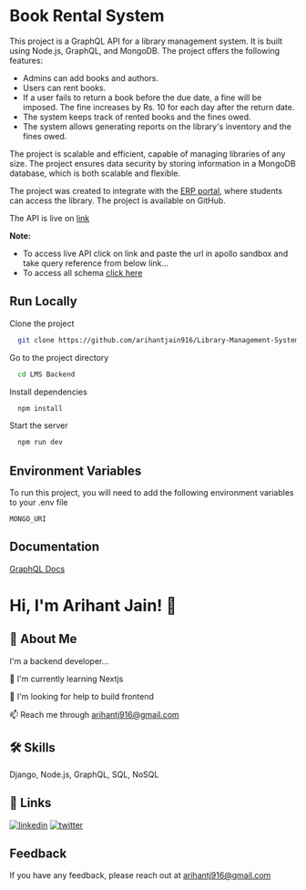 
# Book Rental System

This project is a GraphQL API for a library management system. It is built using Node.js, GraphQL, and MongoDB. The project offers the following features:

- Admins can add books and authors.
- Users can rent books.
- If a user fails to return a book before the due date, a fine will be imposed. The fine increases by Rs. 10 for each day after the return date.
- The system keeps track of rented books and the fines owed.
- The system allows generating reports on the library's inventory and the fines owed.

The project is scalable and efficient, capable of managing libraries of any size.
The project ensures data security by storing information in a MongoDB database, which is both scalable and flexible.

The project was created to integrate with the [ERP portal](https://github.com/arihantjain916/ERP-Portal.git), where students can access the library. The project is available on GitHub.

The API is live on [link](https://book-rental-system-production-44d7.up.railway.app/)

**Note:** 
- To access live API click on link and paste the url in apollo sandbox and take query reference from below link...
- To access all schema [click here](https://studio.apollographql.com/graph/Library-Management-System/variant/current/schema/reference) 
## Run Locally

Clone the project

```bash
  git clone https://github.com/arihantjain916/Library-Management-System.git
```

Go to the project directory

```bash
  cd LMS Backend
```

Install dependencies

```bash
  npm install
```

Start the server

```bash
  npm run dev
```


## Environment Variables

To run this project, you will need to add the following environment variables to your .env file

`MONGO_URI`


## Documentation

[GraphQL Docs](https://graphql.org/learn/)   


# Hi, I'm Arihant Jain! 👋


## 🚀 About Me
I'm a backend developer...



🧠 I'm currently learning Nextjs

🤔 I'm looking for help to build frontend

📫 Reach me through arihantj916@gmail.com



## 🛠 Skills
Django, Node.js, GraphQL, SQL, NoSQL

## 🔗 Links
[![linkedin](https://img.shields.io/badge/linkedin-0A66C2?style=for-the-badge&logo=linkedin&logoColor=white)](https://www.linkedin.com/in/arihantjain916)
[![twitter](https://img.shields.io/badge/twitter-1DA1F2?style=for-the-badge&logo=twitter&logoColor=white)](https://twitter.com/arihantjain916)
## Feedback

If you have any feedback, please reach out at arihantj916@gmail.com
